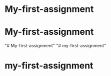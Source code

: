 # My-first-assignment
# My-first-assignment
"# My-first-assignment" 
"# my-first-assignment" 
# my-first-assignment
